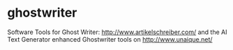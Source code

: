 # ghostwriter
Software Tools for Ghost Writer: http://www.artikelschreiber.com/ and the AI Text Generator enhanced Ghostwriter tools on http://www.unaique.net/
